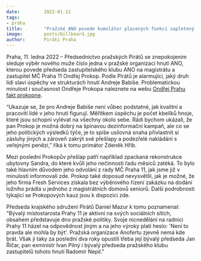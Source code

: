```yaml
---
date:         2022-01-11
tags:        
- praha
title:        "Pražské ANO povede kumulátor placených funkcí zapletený do podezřelé zakázky"
image: 	      posts/billboard.jpg
author:       Piráti Praha
---
```

 
Praha, 11. ledna 2022 –⁠ Předsednictvo pražských Pirátů se znepokojením sleduje výběr nového muže číslo jedna v pražské organizaci hnutí ANO, kterou povede předseda zastupitelského klubu ANO na magistrátu a zastupitel MČ Praha 11 Ondřej Prokop. Podle Pirátů je alarmující, jaký druh lidí slaví úspěchy ve strukturách hnutí Andreje Babiše. Problematickou minulost i současnost Ondřeje Prokopa naleznete na webu [Ondřej Prahu fakt prokopne](/prokop/).

“Ukazuje se, že pro Andreje Babiše není vůbec podstatné, jak kvalitní a pracovití lidé v jeho hnutí figurují. Měřítkem úspěchu je počet kbelíků hnoje, které jsou schopni vylévat na všechny okolo sebe. Rádi bychom ukázali, že pan Prokop je možná dobrý na špinavou dezinformační kampaň, ale co se jeho politických výsledků týče, je to spíše usilovná snaha přivlastnit si zásluhy jiných a zároveň zakrýt své přešlapy a podezřelé nakládání s veřejnými penězi,” říká k tomu primátor Zdeněk Hřib.

Mezi poslední Prokopův přešlap patří například zpackaná rekonstrukce ubytovny Sandra, do které kvůli jeho nečinnosti řadu měsíců zatéká. To bylo také hlavním důvodem jeho odvolání z rady MČ Praha 11, jak jsme již v minulosti informovali zde. Prokop také doposud nevysvětlil, jak je možné, že jeho firma Fresh Services získala bez výběrového řízení zakázku na dodání ložního prádla u jednoho z magistrátních domovů seniorů. Další podrobnosti týkající se Prokopových kauz jsou k dispozici zde. 

Předseda krajského sdružení Pirátů Daniel Mazur k tomu poznamenal: "Bývalý místostarosta Prahy 11 je aktivní na svých sociálních sítích, obsahem představuje dno pražské politiky. Svoje nicnedělání na radnici Prahy 11 házel na odpovědnost jiným a na jeho výroky platí heslo: 'Není to pravda ale mohla by být'. Pražská organizace Anofertu zjevně nemá kde brát. Však ji taky za poslední dva roky opustili třeba její bývalý předseda Jan Říčar, pan exministr Ivan Pilný i bývalý předseda pražského klubu zastupitelů tohoto hnutí Radomír Nepil."

